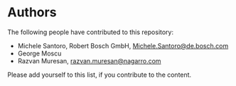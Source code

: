 # Authors

The following people have contributed to this repository:

* Michele Santoro, Robert Bosch GmbH, Michele.Santoro@de.bosch.com
* George Moscu
* Razvan Muresan, razvan.muresan@nagarro.com

Please add yourself to this list, if you contribute to the content.
